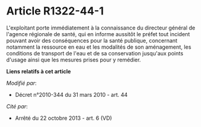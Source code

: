 # Article R1322-44-1

L'exploitant porte immédiatement   à la connaissance du directeur général de l'agence régionale de santé, qui en informe
aussitôt le préfet tout incident pouvant avoir des conséquences pour la santé publique, concernant notamment la ressource en
eau et les modalités de son aménagement, les conditions de transport de l'eau et de sa conservation jusqu'aux points d'usage
ainsi que les mesures prises pour y remédier.

**Liens relatifs à cet article**

_Modifié par_:

  - Décret n°2010-344 du 31 mars 2010 - art. 44

_Cité par_:

  - Arrêté du 22 octobre 2013 - art. 6 (VD)
